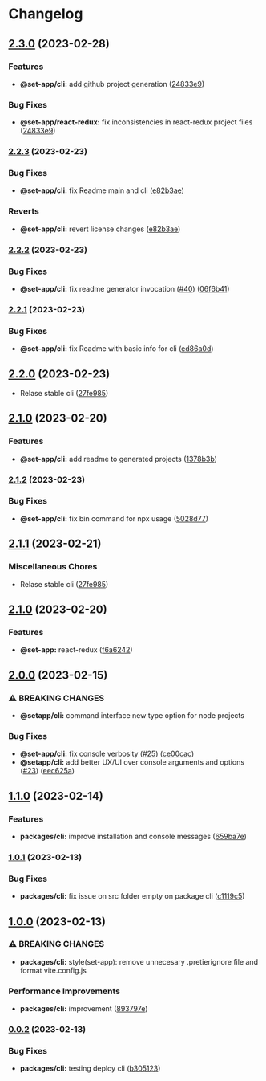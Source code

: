 # Changelog

## [2.3.0](https://www.github.com/Frankeo/set-app/compare/cli-v2.2.3...cli-v2.3.0) (2023-02-28)


### Features

* **@set-app/cli:** add github project generation ([24833e9](https://www.github.com/Frankeo/set-app/commit/24833e9927cef0a2c1cfa3992fd0e72763e314a7))


### Bug Fixes

* **@set-app/react-redux:** fix inconsistencies in react-redux project files ([24833e9](https://www.github.com/Frankeo/set-app/commit/24833e9927cef0a2c1cfa3992fd0e72763e314a7))

### [2.2.3](https://www.github.com/Frankeo/set-app/compare/cli-v2.2.2...cli-v2.2.3) (2023-02-23)


### Bug Fixes

* **@set-app/cli:** fix Readme main and cli ([e82b3ae](https://www.github.com/Frankeo/set-app/commit/e82b3ae663f147aceef4caf0e7ee2df856877b00))


### Reverts

* **@set-app/cli:** revert license changes ([e82b3ae](https://www.github.com/Frankeo/set-app/commit/e82b3ae663f147aceef4caf0e7ee2df856877b00))

### [2.2.2](https://www.github.com/Frankeo/set-app/compare/cli-v2.2.1...cli-v2.2.2) (2023-02-23)


### Bug Fixes

* **@set-app/cli:** fix readme generator invocation ([#40](https://www.github.com/Frankeo/set-app/issues/40)) ([06f6b41](https://www.github.com/Frankeo/set-app/commit/06f6b419d5a64e88b0a8a8cbe20653c3ff960fe0))

### [2.2.1](https://www.github.com/Frankeo/set-app/compare/cli-v2.2.0...cli-v2.2.1) (2023-02-23)


### Bug Fixes

* **@set-app/cli:** fix Readme with basic info for cli ([ed86a0d](https://www.github.com/Frankeo/set-app/commit/ed86a0dd5b20b1e39e52615ee9fc609960748d77))

## [2.2.0](https://www.github.com/Frankeo/set-app/compare/cli-v2.1.2...cli-v2.2.0) (2023-02-23)

* Relase stable cli ([27fe985](https://www.github.com/Frankeo/set-app/commit/27fe9859b24dbd50f40a23782e51511973f16ecf))

## [2.1.0](https://www.github.com/Frankeo/set-app/compare/cli-v2.0.0...cli-v2.1.0) (2023-02-20)

### Features

* **@set-app/cli:** add readme to generated projects ([1378b3b](https://www.github.com/Frankeo/set-app/commit/1378b3b79350f647600073616ef2a670ccd60f17))

### [2.1.2](https://www.github.com/Frankeo/set-app/compare/cli-v2.1.1...cli-v2.1.2) (2023-02-23)


### Bug Fixes

* **@set-app/cli:** fix bin command for npx usage ([5028d77](https://www.github.com/Frankeo/set-app/commit/5028d777351ed517608e574ec464cb2c854344f9))

## [2.1.1](https://www.github.com/Frankeo/set-app/compare/docs-v0.1.0...docs-v2.1.1) (2023-02-21)

### Miscellaneous Chores

* Relase stable cli ([27fe985](https://www.github.com/Frankeo/set-app/commit/27fe9859b24dbd50f40a23782e51511973f16ecf))

## [2.1.0](https://www.github.com/Frankeo/set-app/compare/cli-v2.0.0...cli-v2.1.0) (2023-02-20)

### Features

* **@set-app:** react-redux ([f6a6242](https://www.github.com/Frankeo/set-app/commit/f6a6242ba7a5006807994bbf798b6e51561ac4c7))

## [2.0.0](https://www.github.com/Frankeo/set-app/compare/cli-v1.1.0...cli-v2.0.0) (2023-02-15)

### ⚠ BREAKING CHANGES

* **@setapp/cli:** command interface new type option for node projects

### Bug Fixes

* **@set-app/cli:** fix console verbosity ([#25](https://www.github.com/Frankeo/set-app/issues/25)) ([ce00cac](https://www.github.com/Frankeo/set-app/commit/ce00caca431f08059675b77d860cbf0bf375d901))
* **@setapp/cli:** add better UX/UI over console arguments and options ([#23](https://www.github.com/Frankeo/set-app/issues/23)) ([eec625a](https://www.github.com/Frankeo/set-app/commit/eec625ae0b3353e551c1ec7a4602908db95feb8a))

## [1.1.0](https://www.github.com/Frankeo/set-app/compare/cli-v1.0.1...cli-v1.1.0) (2023-02-14)


### Features

* **packages/cli:** improve installation and console messages ([659ba7e](https://www.github.com/Frankeo/set-app/commit/659ba7e9c3d94dfc13b8c6eb31d922829e71e443))

### [1.0.1](https://www.github.com/Frankeo/set-app/compare/cli-v1.0.0...cli-v1.0.1) (2023-02-13)


### Bug Fixes

* **packages/cli:** fix issue on src folder empty on package cli ([c1119c5](https://www.github.com/Frankeo/set-app/commit/c1119c555e30660e5653adcdb4764634288376bc))

## [1.0.0](https://www.github.com/Frankeo/set-app/compare/cli-v0.0.2...cli-v1.0.0) (2023-02-13)


### ⚠ BREAKING CHANGES

* **packages/cli:** style(set-app): remove unnecesary .pretierignore file and format vite.config.js

### Performance Improvements

* **packages/cli:** improvement ([893797e](https://www.github.com/Frankeo/set-app/commit/893797ef8d925334fc062a046d0dd19fadfd6d7b))

### [0.0.2](https://www.github.com/Frankeo/set-app/compare/cli-v0.0.1...cli-v0.0.2) (2023-02-13)


### Bug Fixes

* **packages/cli:** testing deploy cli ([b305123](https://www.github.com/Frankeo/set-app/commit/b30512390e84841724a01f4517096a6be14bd4ba))
